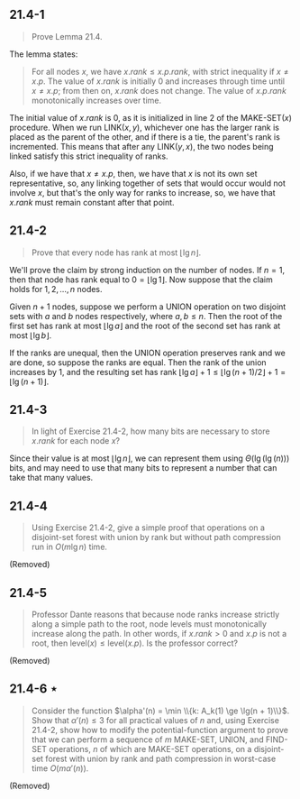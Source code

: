 ## 21.4-1

> Prove Lemma 21.4.

The lemma states:

> For all nodes $x$, we have $x.rank \le x.p.rank$, with strict inequality if $x \ne x.p$. The value of $x.rank$ is initially $0$ and increases through time until $x \ne x.p$; from then on, $x.rank$ does not change. The value of $x.p.rank$ monotonically increases over time.

The initial value of $x.rank$ is $0$, as it is initialized in line 2 of the $\text{MAKE-SET}(x)$ procedure. When we run $\text{LINK}(x, y)$, whichever one has the larger rank is placed as the parent of the other, and if there is a tie, the parent's rank is incremented. This means that after any $\text{LINK}(y, x)$, the two nodes being linked satisfy this strict inequality of ranks.

Also, if we have that $x \ne x.p$, then, we have that $x$ is not its own set representative, so, any linking together of sets that would occur would not involve $x$, but that's the only way for ranks to increase, so, we have that $x.rank$ must remain constant after that point.

## 21.4-2

> Prove that every node has rank at most $\lfloor \lg n \rfloor$.

We'll prove the claim by strong induction on the number of nodes. If $n = 1$, then that node has rank equal to $0 = \lfloor \lg 1 \rfloor$. Now suppose that the claim holds for $1, 2, \ldots, n$ nodes.

Given $n + 1$ nodes, suppose we perform a $\text{UNION}$ operation on two disjoint sets with $a$ and $b$ nodes respectively, where $a, b \le n$. Then the root of the first set has rank at most $\lfloor \lg a \rfloor$ and the root of the second set has rank at most $\lfloor \lg b\rfloor$.

If the ranks are unequal, then the $\text{UNION}$ operation preserves rank and we are done, so suppose the ranks are equal. Then the rank of the union increases by $1$, and the resulting set has rank $\lfloor\lg a\rfloor + 1 \le\lfloor\lg(n + 1) / 2\rfloor + 1 = \lfloor\lg(n + 1)\rfloor$.

## 21.4-3

> In light of Exercise 21.4-2, how many bits are necessary to store $x.rank$ for each node $x$?

Since their value is at most $\lfloor \lg n \rfloor$, we can represent them using $\Theta(\lg(\lg(n)))$ bits, and may need to use that many bits to represent a number that can take that many values.

## 21.4-4

> Using Exercise 21.4-2, give a simple proof that operations on a disjoint-set forest with union by rank but without path compression run in $O(m\lg n)$ time.

(Removed)

## 21.4-5

> Professor Dante reasons that because node ranks increase strictly along a simple path to the root, node levels must monotonically increase along the path. In other words, if $x.rank > 0$ and $x.p$ is not a root, then $\text{level}(x) \le \text{level}(x.p)$. Is the professor correct?

(Removed)

## 21.4-6 $\star$

> Consider the function $\alpha'(n) = \min \\{k: A_k(1) \ge \lg(n + 1)\\}$. Show that $\alpha'(n) \le 3$ for all practical values of $n$ and, using Exercise 21.4-2, show how to modify the potential-function argument to prove that we can perform a sequence of $m$ $\text{MAKE-SET}$, $\text{UNION}$, and $\text{FIND-SET}$ operations, $n$ of which are $\text{MAKE-SET}$ operations, on a disjoint-set forest with union by rank and path compression in worst-case time $O(m \alpha'(n))$.

(Removed)
